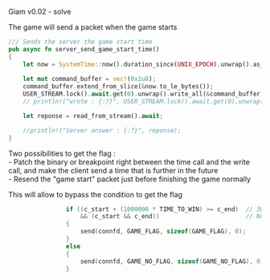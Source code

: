 Giam v0.02 - solve 

The game will send a packet when the game starts

```rust
/// Sends the server the game start time
pub async fn server_send_game_start_time() 
{
    let now = SystemTime::now().duration_since(UNIX_EPOCH).unwrap().as_micros();
    
    let mut command_buffer = vec!(0x2u8);
    command_buffer.extend_from_slice(&now.to_le_bytes());
    USER_STREAM.lock().await.get(0).unwrap().write_all(&command_buffer).unwrap();
    // println!("wrote : {:?}", USER_STREAM.lock().await.get(0).unwrap().write_all(&command_buffer).unwrap());

    let reponse = read_from_stream().await;

    //println!("Server answer : {:?}", reponse);
}
```

Two possibilities to get the flag :  
    - Patch the binary or breakpoint right between the time call and the write call, and make the client send a time that is further in the future  
    - Resend the "game start" packet just before finishing the game normally

This will allow to bypass the condition to get the flag  

```c
                if ((c_start + (1000000 * TIME_TO_WIN) >= c_end)  // 30s
                    && (c_start && c_end))                        // Not 0 ;)
                {
                    send(connfd, GAME_FLAG, sizeof(GAME_FLAG), 0);
                }
                else
                {
                    send(connfd, GAME_NO_FLAG, sizeof(GAME_NO_FLAG), 0);
                }
```